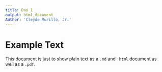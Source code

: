 ```yaml
---
title: Day 1
output: html_document
Author: 'Cleyde Murillo, Jr.'
---
```


# Example Text

This document is just to show plain text as a `.md` and `.html` document as well as a `.pdf`.
